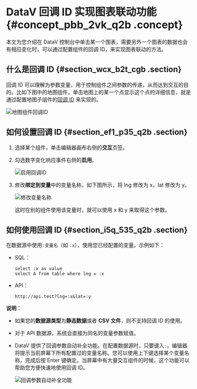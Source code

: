 # DataV 回调 ID 实现图表联动功能 {#concept_pbb_2vk_q2b .concept}

本文为您介绍在 DataV 控制台中单击某一个图表，需要另外一个图表的数据也会有相应变化时，可以通过配置组件的回调 ID，来实现图表联动的方法。

## 什么是回调 ID {#section_wcx_b2t_cgb .section}

回调 ID 可以理解为参数变量，用于控制组件之间参数的传递，从而达到交互的目的。比如下图中的地图组件，单击地图上的某一个点显示这个点的详细信息，就是通过配置地图子组件的[回调 ID](cn.zh-CN/用户指南/管理组件/配置组件交互.md#) 来实现的。

![地图组件回调ID](images/8532_zh-CN.gif)

## 如何设置回调 ID {#section_ef1_p35_q2b .section}

1.  选择某个组件，单击编辑器画布右侧的**交互**页签。
2.  勾选数字变化响应事件右侧的**启用**。

    ![启用回调ID](http://static-aliyun-doc.oss-cn-hangzhou.aliyuncs.com/assets/img/16584/15583432838533_zh-CN.png)

3.  修改**绑定到变量**中的变量名称，如下图所示，将 lng 修改为 x，lat 修改为 y。

    ![修改变量名称](http://static-aliyun-doc.oss-cn-hangzhou.aliyuncs.com/assets/img/16584/155834328334249_zh-CN.png)

    这时在别的组件使用该变量时，就可以使用 x 和 y 来取得这个参数。


## 如何使用回调 ID {#section_i5q_535_q2b .section}

在数据源中使用`:变量名`（如 `:x`），使用您已经配置的变量。示例如下：

-   SQL：

    ```
    select :x as value
    select A from table where lng = :x
    ```

-   API：

    ```
    http://api.test?lng=:x&lat=:y
    ```


**说明：** 

-   如果您的**数据源类型**为**静态数据**或者 **CSV 文件**，则不支持回调 ID 的使用。
-   对于 API 数据源，系统会直接为同名的变量参数赋值。
-   DataV 提供了回调参数自动补全功能。在配置数据源时，只要键入`:`，编辑器将提示当前屏幕下所有配置过的变量名称。您可以使用上下键选择某个变量名称，完成后按 Enter 键确定。当屏幕中有大量交互组件的时候，这个功能可以帮助您方便快速地使用回调 ID。

    ![回调参数自动补全功能](http://static-aliyun-doc.oss-cn-hangzhou.aliyuncs.com/assets/img/16584/155834328434251_zh-CN.png)



